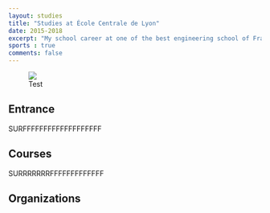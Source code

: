 ```yaml
---
layout: studies
title: "Studies at École Centrale de Lyon"
date: 2015-2018
excerpt: "My school career at one of the best engineering school of France"
sports : true
comments: false
---
```


<figure>
	<img src="http://farm9.staticflickr.com/8426/7758832526_cc8f681e48_c.jpg">
	<figcaption>Test</figcaption>
</figure>

## Entrance

SURFFFFFFFFFFFFFFFFFFF

## Courses

SURRRRRRRFFFFFFFFFFFFF

## Organizations

